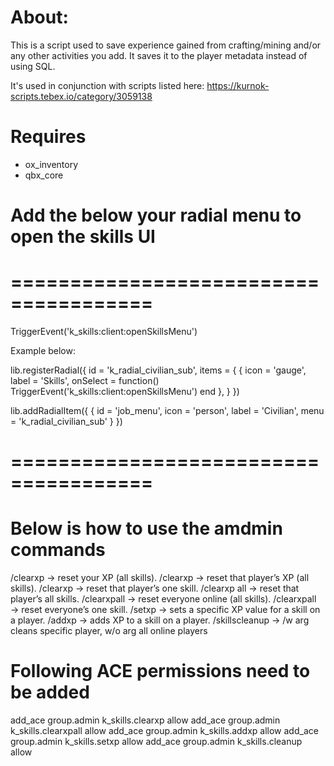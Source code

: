 # About:
This is a script used to save experience gained from crafting/mining and/or any other activities you add. It saves it to the player metadata instead of using SQL.

It's used in conjunction with scripts listed here:
https://kurnok-scripts.tebex.io/category/3059138

# Requires
- ox_inventory
- qbx_core

# Add the below your radial menu to open the skills UI
# ====================================== #
TriggerEvent('k_skills:client:openSkillsMenu')

Example below:

lib.registerRadial({
    id = 'k_radial_civilian_sub',
    items = {
        {
            icon = 'gauge',
            label = 'Skills',
            onSelect = function()
                TriggerEvent('k_skills:client:openSkillsMenu')
            end
        },
    }
})

lib.addRadialItem({
    {
        id = 'job_menu',
        icon = 'person',
        label = 'Civilian',
        menu = 'k_radial_civilian_sub'
    }
})
# ====================================== #
# Below is how to use the amdmin commands
/clearxp                        → reset your XP (all skills).
/clearxp <id>                   → reset that player’s XP (all skills).
/clearxp <id> <skillId>         → reset that player’s one skill.
/clearxp <id> all               → reset that player’s all skills.
/clearxpall                     → reset everyone online (all skills).
/clearxpall <skillId>           → reset everyone’s one skill.
/setxp <id> <skillId> <amount>  → sets a specific XP value for a skill on a player.
/addxp <id> <skillId> <amount>  → adds XP to a skill on a player.
/skillscleanup <id>             → /w arg cleans specific player, w/o arg all online players

# Following ACE permissions need to be added
add_ace group.admin k_skills.clearxp allow
add_ace group.admin k_skills.clearxpall allow
add_ace group.admin k_skills.addxp allow
add_ace group.admin k_skills.setxp allow
add_ace group.admin k_skills.cleanup allow